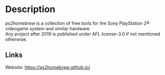 # Description

_ps2homebrew_ is a collection of free tools for the Sony PlayStation 2® videogame system and similar hardware.  
Any project after 2019 is published under AFL license-3.0 if not mentioned otherwise.  

## Links

Website: https://ps2homebrew.github.io/  
